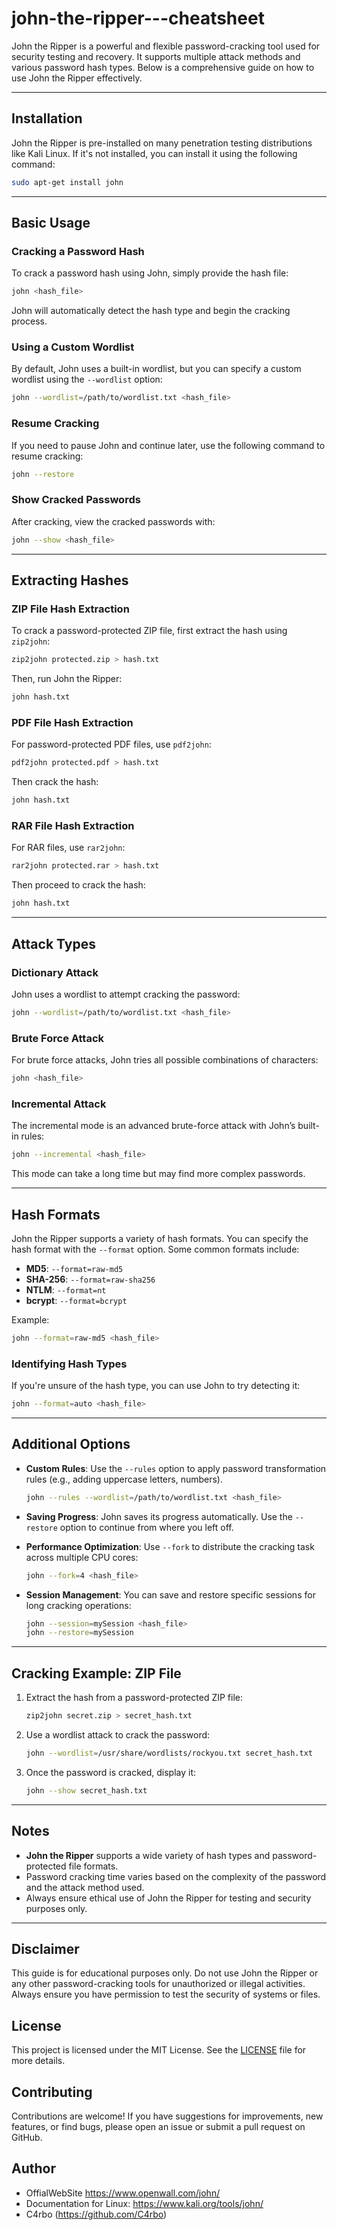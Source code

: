# john-the-ripper---cheatsheet

John the Ripper is a powerful and flexible password-cracking tool used for security testing and recovery. It supports multiple attack methods and various password hash types. Below is a comprehensive guide on how to use John the Ripper effectively.

---

## Installation

John the Ripper is pre-installed on many penetration testing distributions like Kali Linux. If it's not installed, you can install it using the following command:

```bash
sudo apt-get install john
```

---

## Basic Usage

### Cracking a Password Hash
To crack a password hash using John, simply provide the hash file:

```bash
john <hash_file>
```

John will automatically detect the hash type and begin the cracking process.

### Using a Custom Wordlist
By default, John uses a built-in wordlist, but you can specify a custom wordlist using the `--wordlist` option:

```bash
john --wordlist=/path/to/wordlist.txt <hash_file>
```

### Resume Cracking
If you need to pause John and continue later, use the following command to resume cracking:

```bash
john --restore
```

### Show Cracked Passwords
After cracking, view the cracked passwords with:

```bash
john --show <hash_file>
```

---

## Extracting Hashes

### ZIP File Hash Extraction
To crack a password-protected ZIP file, first extract the hash using `zip2john`:

```bash
zip2john protected.zip > hash.txt
```

Then, run John the Ripper:

```bash
john hash.txt
```

### PDF File Hash Extraction
For password-protected PDF files, use `pdf2john`:

```bash
pdf2john protected.pdf > hash.txt
```

Then crack the hash:

```bash
john hash.txt
```

### RAR File Hash Extraction
For RAR files, use `rar2john`:

```bash
rar2john protected.rar > hash.txt
```

Then proceed to crack the hash:

```bash
john hash.txt
```

---

## Attack Types

### Dictionary Attack
John uses a wordlist to attempt cracking the password:

```bash
john --wordlist=/path/to/wordlist.txt <hash_file>
```

### Brute Force Attack
For brute force attacks, John tries all possible combinations of characters:

```bash
john <hash_file>
```

### Incremental Attack
The incremental mode is an advanced brute-force attack with John’s built-in rules:

```bash
john --incremental <hash_file>
```

This mode can take a long time but may find more complex passwords.

---

## Hash Formats

John the Ripper supports a variety of hash formats. You can specify the hash format with the `--format` option. Some common formats include:

- **MD5**: `--format=raw-md5`
- **SHA-256**: `--format=raw-sha256`
- **NTLM**: `--format=nt`
- **bcrypt**: `--format=bcrypt`

Example:

```bash
john --format=raw-md5 <hash_file>
```

### Identifying Hash Types
If you're unsure of the hash type, you can use John to try detecting it:

```bash
john --format=auto <hash_file>
```

---

## Additional Options

- **Custom Rules**: Use the `--rules` option to apply password transformation rules (e.g., adding uppercase letters, numbers).
  
  ```bash
  john --rules --wordlist=/path/to/wordlist.txt <hash_file>
  ```

- **Saving Progress**: John saves its progress automatically. Use the `--restore` option to continue from where you left off.

- **Performance Optimization**: Use `--fork` to distribute the cracking task across multiple CPU cores:
  
  ```bash
  john --fork=4 <hash_file>
  ```

- **Session Management**: You can save and restore specific sessions for long cracking operations:
  
  ```bash
  john --session=mySession <hash_file>
  john --restore=mySession
  ```

---

## Cracking Example: ZIP File

1. Extract the hash from a password-protected ZIP file:

   ```bash
   zip2john secret.zip > secret_hash.txt
   ```

2. Use a wordlist attack to crack the password:

   ```bash
   john --wordlist=/usr/share/wordlists/rockyou.txt secret_hash.txt
   ```

3. Once the password is cracked, display it:

   ```bash
   john --show secret_hash.txt
   ```

---

## Notes

- **John the Ripper** supports a wide variety of hash types and password-protected file formats.
- Password cracking time varies based on the complexity of the password and the attack method used.
- Always ensure ethical use of John the Ripper for testing and security purposes only.

---

## Disclaimer

This guide is for educational purposes only. Do not use John the Ripper or any other password-cracking tools for unauthorized or illegal activities. Always ensure you have permission to test the security of systems or files.

## License

This project is licensed under the MIT License. See the [LICENSE](LICENSE) file for more details.

## Contributing

Contributions are welcome! If you have suggestions for improvements, new features, or find bugs, please open an issue or submit a pull request on GitHub.

## Author
- OffialWebSite https://www.openwall.com/john/
- Documentation for Linux: https://www.kali.org/tools/john/
- C4rbo (https://github.com/C4rbo)
